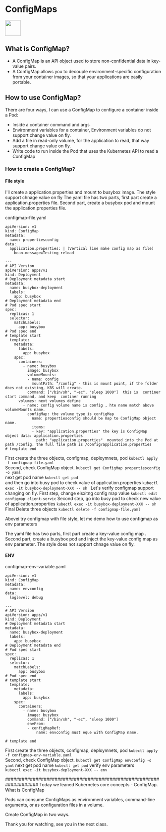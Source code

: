 # ConfigMaps
<image src ="https://github.com/kubernetes/community/blob/master/icons/png/resources/labeled/cm-256.png?raw=true" width="50">  

## What is ConfigMap? 
- A ConfigMap is an API object used to store non-confidential data in key-value pairs. 
- A ConfigMap allows you to decouple environment-specific configuration from your container images, so that your applications are easily portable.
## How to use ConfigMap?
There are four  ways, I  can use a ConfigMap to configure a container inside a Pod:
- Inside a container command and args
- Environment variables for a container, Environment variables do not support change value on fly.
- Add a file in read-only volume, for the application to read, that way support change value on fly.
- Write code to run inside the Pod that uses the Kubernetes API to read a ConfigMap
  
### How to create a ConfigMap?
#### File style
I'll create a application.properties and mount to busybox image. The style support chnage value on fly
The yaml file has two parts, first part create a application.properties file. Second part, create a busybox pod and mount the application.properties file.

configmap-file.yaml
```
apiVersion: v1
kind: ConfigMap
metadata:
  name: propertiesconfig
data:
  application.properties: | (Vertical line make config map as file)
    bean.message=Testing reload

---
# API Version  
apiVersion: apps/v1
kind: Deployment
# Deployment metadata start
metadata:
  name: busybox-deployment
  labels:
    app: busybox
# Deployment metadata end
# Pod spec start    
spec:
  replicas: 1
  selector:
    matchLabels:
      app: busybox
# Pod spec end       
# template start      
  template:
    metadata:
      labels:
        app: busybox
    spec:
      containers:  
        - name: busybox
          image: busybox       
          volumeMounts: 
          - name: config
            mountPath: "/config" - this is mount point, if the folder does not existing, K8S will create. 
          command: ["/bin/sh", "-ec", "sleep 1000"]  this is  continer start command, and keep  continer running
      volumes: next volumes define
        - name: config volume name is config , hte name match above volumeMounts name.
          configMap: the volume type is configMap
            name: propertiesconfig should be map to ConfigMap object name.
            items:
            - key: "application.properties" the key is ConfigMap object data: application.properties
              path: "application.properties"  mounted into the Pod at path /config. the full file path is /config/application.properties
# template end

```   
First create the three objects, configmap, deploymnets, pod
`kubectl apply -f configmap-file.yaml `  
Second, check ConfigMap object.
`kubectl get ConfigMap propertiesconfig -o yaml`  
next get pod name
`kubectl get pod`  
and then go into busy pod to check value of application.properties
`kubectl exec -it busybox-deployment-XXX -- sh `
Let's verify  configmap support changing on fly. 
First step, change eisxitng config map value
`kubectl edit configmap client-servic` 
Second step, go into busy pod to check new value of application.properties
`kubectl exec -it busybox-deployment-XXX -- sh ` 
Final Delete three objects
`kubectl delete -f configmap-file.yaml`  

Abovei try configmap with file style, let me demo how to use configmap as env parameters

The yaml file has two parts, first part create a  key-value config map  . Second part, create a busybox pod and inject the  key-value config map as env parameter. The style does not support chnage value on fly.
#### ENV
configmap-env-variable.yaml
```
apiVersion: v1
kind: ConfigMap
metadata:
  name: envconfig
data:
  loglevel: debug 

---
# API Version  
apiVersion: apps/v1
kind: Deployment
# Deployment metadata start
metadata:
  name: busybox-deployment
  labels:
    app: busybox
# Deployment metadata end
# Pod spec start    
spec:
  replicas: 1
  selector:
    matchLabels:
      app: busybox
# Pod spec end       
# template start      
  template:
    metadata:
      labels:
        app: busybox
    spec:
      containers:  
        - name: busybox
          image: busybox       
          command: ["/bin/sh", "-ec", "sleep 1000"] 
          envFrom:
          - configMapRef:
              name: envconfig must eque with ConfigMap name.

# template end

```

First create the three objects, configmap, deploymnets, pod
`kubectl apply -f configmap-env-variable.yaml `  
Second, check ConfigMap object.
`kubectl get ConfigMap envconfig -o yaml` 
next get pod name 
`kubectl get pod`
verify env parameters  
`kubectl exec -it busybox-deployment-XXX -- env `



####################################################################
Today we leaned Kubernetes core concepts - ConfigMap.
What is ConfigMap

Pods can consume ConfigMaps as environment variables, command-line arguments, or as configuration files in a volume.

Create ConfigMap in two ways.


Thank you for watching, see you in the next class.


